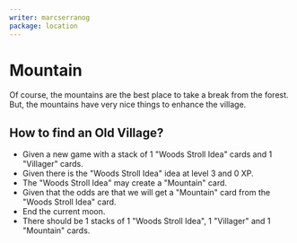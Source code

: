 ```yaml
---
writer: marcserranog
package: location
---
```


# Mountain

Of course, the mountains are the best place to take a break from the forest. 
But, the mountains have very nice things to enhance the village.

## How to find an Old Village?

* Given a new game with a stack of 1 "Woods Stroll Idea" cards and 1 "Villager" cards.
* Given there is the "Woods Stroll Idea" idea at level 3 and 0 XP.
* The "Woods Stroll Idea" may create a "Mountain" card.
* Given that the odds are that we will get a "Mountain" card from the "Woods Stroll Idea" card.
* End the current moon.
* There should be 1 stacks of 1 "Woods Stroll Idea", 1 "Villager" and 1 "Mountain" cards.
